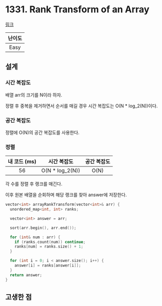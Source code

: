 # 1331. Rank Transform of an Array

[링크](https://leetcode.com/problems/rank-transform-of-an-array/description/)

| 난이도 |
| :----: |
|  Easy  |

## 설계

### 시간 복잡도

배열 arr의 크기를 N이라 하자.

정렬 후 중복을 제거하면서 순서를 매길 경우 시간 복잡도는 O(N \* log_2(N))이다.

### 공간 복잡도

정렬에 O(N)의 공간 복잡도를 사용한다.

### 정렬

| 내 코드 (ms) |   시간 복잡도    | 공간 복잡도 |
| :----------: | :--------------: | :---------: |
|      56      | O(N \* log_2(N)) |    O(N)     |

각 수를 정렬 후 랭크를 매긴다.

이후 원본 배열을 순회하며 해당 랭크를 찾아 answer에 저장한다.

```cpp
vector<int> arrayRankTransform(vector<int>& arr) {
  unordered_map<int, int> ranks;

  vector<int> answer = arr;

  sort(arr.begin(), arr.end());

  for (int& num : arr) {
    if (ranks.count(num)) continue;
    ranks[num] = ranks.size() + 1;
  }

  for (int i = 0; i < answer.size(); i++) {
    answer[i] = ranks[answer[i]];
  }
  return answer;
}
```

## 고생한 점
